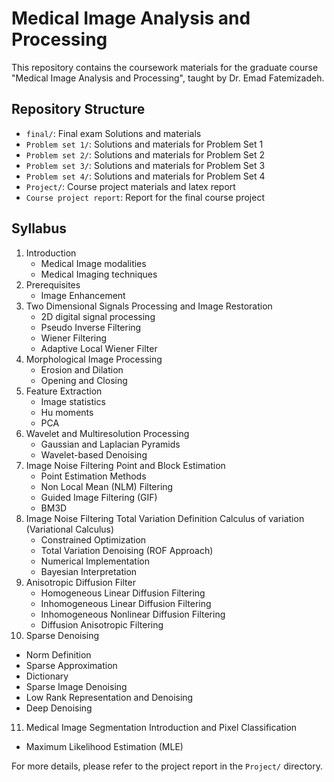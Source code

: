 # Medical Image Analysis and Processing

This repository contains the coursework materials for the graduate course "Medical Image Analysis and Processing", taught by Dr. Emad Fatemizadeh.

## Repository Structure

- `final/`: Final exam Solutions and materials
- `Problem set 1/`: Solutions and materials for Problem Set 1
- `Problem set 2/`: Solutions and materials for Problem Set 2
- `Problem set 3/`: Solutions and materials for Problem Set 3
- `Problem set 4/`: Solutions and materials for Problem Set 4
- `Project/`: Course project materials and latex report
- `Course project report`: Report for the final course project

## Syllabus

1. Introduction
   - Medical Image modalities
   - Medical Imaging techniques
2. Prerequisites
   - Image Enhancement
3. Two Dimensional Signals Processing and Image Restoration
   - 2D digital signal processing
   - Pseudo Inverse Filtering
   - Wiener Filtering
   - Adaptive Local Wiener Filter
4. Morphological Image Processing
   - Erosion and Dilation
   - Opening and Closing
5. Feature Extraction
   - Image statistics
   - Hu moments
   - PCA
6. Wavelet and Multiresolution Processing
   - Gaussian and Laplacian Pyramids
   - Wavelet-based Denoising
7. Image Noise Filtering Point and Block Estimation
   - Point Estimation Methods
   -  Non Local Mean (NLM) Filtering
   -  Guided Image Filtering (GIF)
   -  BM3D
8. Image Noise Filtering
    Total Variation Definition
    Calculus of variation (Variational Calculus)
   - Constrained Optimization
   - Total Variation Denoising (ROF Approach)
   - Numerical Implementation
   - Bayesian Interpretation
9. Anisotropic Diffusion Filter
   - Homogeneous Linear Diffusion Filtering
   - Inhomogeneous Linear Diffusion Filtering
   - Inhomogeneous Nonlinear Diffusion Filtering
   - Diffusion Anisotropic Filtering
10. Sparse Denoising
   - Norm Definition
   - Sparse Approximation
   - Dictionary
   - Sparse Image Denoising
   - Low Rank Representation and Denoising
   - Deep Denoising
11. Medical Image Segmentation Introduction and Pixel Classification
   - Maximum Likelihood Estimation (MLE)
    
For more details, please refer to the project report in the `Project/` directory.
